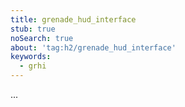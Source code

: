 ```yaml
---
title: grenade_hud_interface
stub: true
noSearch: true
about: 'tag:h2/grenade_hud_interface'
keywords:
  - grhi
---
```

...
